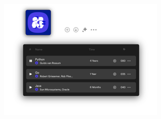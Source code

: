 ![Image description](https://raw.githubusercontent.com/EvickaStudio/EvickaStudio/main/evickaNewGithubreadme3transparent.png)
